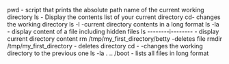 pwd - script that prints the absolute path name of the current working directory
ls - Display the contents list of your current directory
cd- changes the working directory
ls -l -current directory contents in a long format
ls -la - display content of a file including hidden files
ls --------i-------- - display current directory content
rm /tmp/my_first_directory/betty  -deletes file
rmdir /tmp/my_first_directory - deletes directory
cd -  -changes the working directory to the previous one
ls -la . .. /boot - lists all files in long format
